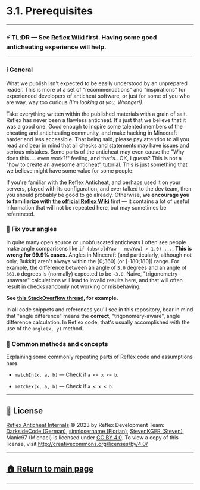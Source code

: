 # 3.1. Prerequisites

---
### ⚡️ TL;DR — See [Reflex Wiki][reflex-wiki] first. Having some good anticheating experience will help.
---



### ℹ️ General

What we publish isn't expected to be easily understood by an unprepared reader. This is more of a set of "recommendations" and "inspirations" for experienced developers of anticheat software, or just for some of you who are way, way too curious *(I'm looking at you, Wronger!)*.

Take everything written within the published materials with a grain of salt. Reflex has never been a flawless anticheat. It's just that we believe that it was a good one. Good enough to inspire some talented members of the cheating and anticheating community, and make hacking in Minecraft harder and less accessible. That being said, please pay attention to all you read and bear in mind that all checks and statements may have issues and serious mistakes. Some parts of the anticheat may even cause the "Why does this .... even work?!" feeling, and that's.. OK, I guess? This is not a "how to create an awesome anticheat" tutorial. This is just something that we believe might have some value for some people.

If you're familiar with the Reflex Anticheat, and perhaps used it on your servers, played with its configuration, and ever talked to the dev team, then you should probably be good to go already. Otherwise, **we encourage you to familiarize with [the official Reflex Wiki][reflex-wiki]** first — it contains a lot of useful information that will not be repeated here, but may sometimes be referenced.





### 📐 Fix your angles

In quite many open source or unobfuscated anticheats I often see people make angle comparisons like `if (abs(oldYaw - newYaw) > 1.0) ...`. **This is wrong for 99.9% cases.** Angles in Minecraft (and particularly, although not only, Bukkit) aren't always within the [0;360] (or [-180;180]) range. For example, the difference between an angle of `5.0` degrees and an angle of `368.0` degrees is (normally) expected to be `-3.0`. Naive, "trigonometry-unaware" calculations will lead to invalid results here, and that will often result in checks randomly not working or misbehaving.

**See [this StackOverflow thread][so-angles], for example.**

In all code snippets and references you'll see in this repository, bear in mind that "angle difference" means the **correct**, "trigonomery-aware", angle difference calculation. In Reflex code, that's usually accomplished with the use of the `angle(x, y)` method.






### 🧩 Common methods and concepts

Explaining some commonly repeating parts of Reflex code and assumptions here.

* `matchIn(x, a, b)` — Check if `a <= x <= b`.

* `matchEx(x, a, b)` — Check if `a < x < b`.









---

## 📄 License

[Reflex Anticheat Internals][reflex-anticheat-internals] © 2023 by Reflex Development Team: [DarksideCode (German)][dev-german], [sinnlosername (Florian)][dev-florian], [StevenKGER (Steven)][dev-steven], Manic97 (Michael) is licensed under [CC BY 4.0][license]. To view a copy of this license, visit http://creativecommons.org/licenses/by/4.0/

[license]: http://creativecommons.org/licenses/by/4.0

[reflex-anticheat-internals]: https://github.com/MeGysssTaa/reflex-anticheat-internals

[dev-german]: https://github.com/MeGysssTaa

[dev-florian]: https://github.com/sinnlosername

[dev-steven]: https://github.com/StevenKGER

---

## [🏠 Return to main page][reflex-anticheat-internals]

---



[so-angles]: https://stackoverflow.com/questions/1878907/how-can-i-find-the-smallest-difference-between-two-angles-around-a-point





[reflex-wiki]: https://github.com/MeGysssTaa/ReflexIssueTracker/wiki




